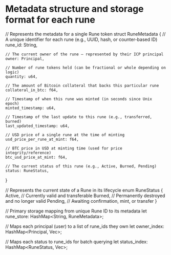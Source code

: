 # Metadata structure and storage format for each rune

// Represents the metadata for a single Rune token
struct RuneMetadata {
    // A unique identifier for each rune (e.g., UUID, hash, or counter-based ID)
    rune_id: String,

    // The current owner of the rune — represented by their ICP principal
    owner: Principal,

    // Number of rune tokens held (can be fractional or whole depending on logic)
    quantity: u64,

    // The amount of Bitcoin collateral that backs this particular rune
    collateral_in_btc: f64,

    // Timestamp of when this rune was minted (in seconds since Unix epoch)
    minted_timestamp: u64,

    // Timestamp of the last update to this rune (e.g., transferred, burned)
    last_updated_timestamp: u64,

    // USD price of a single rune at the time of minting
    usd_price_per_rune_at_mint: f64,

    // BTC price in USD at minting time (used for price integrity/reference)
    btc_usd_price_at_mint: f64,

    // The current status of this rune (e.g., Active, Burned, Pending)
    status: RuneStatus,
}

// Represents the current state of a Rune in its lifecycle
enum RuneStatus {
    Active,     // Currently valid and transferable
    Burned,     // Permanently destroyed and no longer valid
    Pending,    // Awaiting confirmation, mint, or transfer
}

// Primary storage mapping from unique Rune ID to its metadata
let rune_store: HashMap<String, RuneMetadata>;

// Maps each principal (user) to a list of rune_ids they own
let owner_index: HashMap<Principal, Vec<String>>;

// Maps each status to rune_ids for batch querying
let status_index: HashMap<RuneStatus, Vec<String>>;
